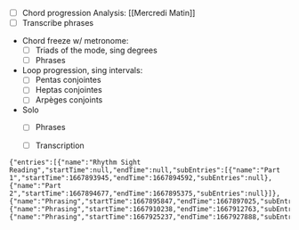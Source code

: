 - [ ] Chord progression Analysis: [[Mercredi Matin]]
- [ ] Transcribe phrases
- Chord freeze w/ metronome: 
	- [ ] Triads of the mode, sing degrees
	- [ ] Phrases 
- Loop progression, sing intervals: 
	- [ ] Pentas conjointes 
	- [ ] Heptas conjointes
	- [ ] Arpèges conjoints 
- Solo
	- [ ] Phrases
	- [ ] Transcription


```simple-time-tracker
{"entries":[{"name":"Rhythm Sight Reading","startTime":null,"endTime":null,"subEntries":[{"name":"Part 1","startTime":1667893945,"endTime":1667894592,"subEntries":null},{"name":"Part 2","startTime":1667894677,"endTime":1667895375,"subEntries":null}]},{"name":"Phrasing","startTime":1667895847,"endTime":1667897025,"subEntries":null},{"name":"Phrasing","startTime":1667910238,"endTime":1667912763,"subEntries":null},{"name":"Phrasing","startTime":1667925237,"endTime":1667927888,"subEntries":null}]}
```



